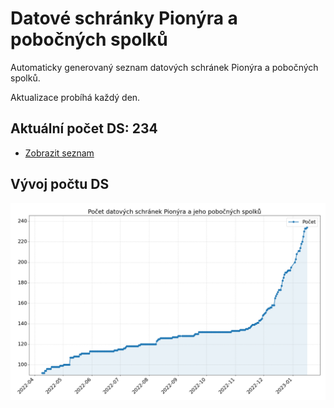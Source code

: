 # Datové schránky Pionýra a pobočných spolků

Automaticky generovaný seznam datových schránek Pionýra a pobočných spolků.

Aktualizace probíhá každý den.

## Aktuální počet DS: 234

- [Zobrazit seznam](datovky.csv)

## Vývoj počtu DS

![Vývoj počtu datových schránek](history.png)
